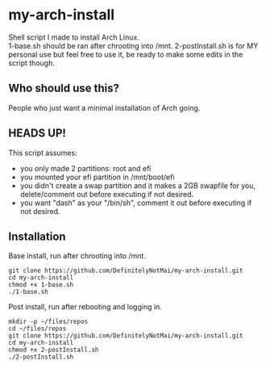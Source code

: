 # my-arch-install
Shell script I made to install Arch Linux.  
1-base.sh should be ran after chrooting into /mnt.
2-postInstall.sh is for MY personal use but feel free to use it, be ready to make some edits in the script though.

## Who should use this?
People who just want a minimal installation of Arch going.

## HEADS UP!
This script assumes:
- you only made 2 partitions: root and efi
- you mounted your efi partition in /mnt/boot/efi
- you didn't create a swap partition and it makes a 2GB swapfile for you, delete/comment out before executing if not desired.
- you want "dash" as your "/bin/sh", comment it out before executing if not desired.

## Installation
Base install, run after chrooting into /mnt.
```
git clone https://github.com/DefinitelyNotMai/my-arch-install.git
cd my-arch-install
chmod +x 1-base.sh
./1-base.sh
```
Post install, run after rebooting and logging in.
```
mkdir -p ~/files/repos
cd ~/files/repos
git clone https://github.com/DefinitelyNotMai/my-arch-install.git
cd my-arch-install
chmod +x 2-postInstall.sh
./2-postInstall.sh
```

